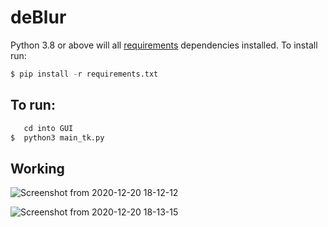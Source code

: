 # deBlur
Python 3.8 or above will all [requirements](requirements.txt) dependencies installed. To install run:
```python
$ pip install -r requirements.txt
```
## To run:
```python
   cd into GUI
$  python3 main_tk.py
```

## Working
![Screenshot from 2020-12-20 18-12-12](https://user-images.githubusercontent.com/67282231/102713625-a521ba00-42ef-11eb-94b2-47f0af77baee.png)


![Screenshot from 2020-12-20 18-13-15](https://user-images.githubusercontent.com/67282231/102713678-034e9d00-42f0-11eb-8c00-54dc41ce39f2.png)

